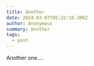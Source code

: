 ```yaml
---
title: Another
date: 2024-03-07T05:22:16.306Z
author: Anonymous
summary: Another
tags:
  - post
---
```

Another one....
